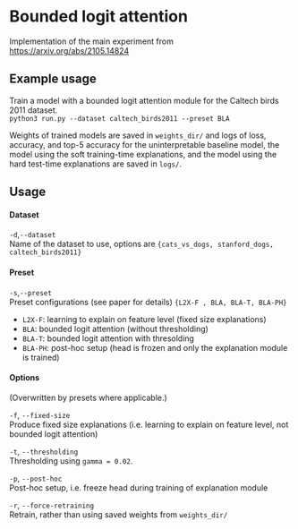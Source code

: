 # Bounded logit attention

Implementation of the main experiment from https://arxiv.org/abs/2105.14824

## Example usage

Train a model with a bounded logit attention module for the Caltech birds 2011 dataset.  
`python3 run.py --dataset caltech_birds2011 --preset BLA`

Weights of trained models are saved in `weights_dir/`
and logs of loss, accuracy, and top-5 accuracy for the uninterpretable baseline model, the model using the soft training-time explanations, and
the model using the hard test-time explanations are saved in `logs/`.

## Usage

#### Dataset
`-d`,`--dataset`  
Name of the dataset to use, options are `{cats_vs_dogs, stanford_dogs, caltech_birds2011}`

#### Preset
`-s`,`--preset`  
Preset configurations (see paper for details) `{L2X-F , BLA, BLA-T, BLA-PH}`
 - `L2X-F`: learning to explain on feature level (fixed size explanations)
 - `BLA`: bounded logit attention (without thresholding)
 - `BLA-T`: bounded logit attention with thresolding
 - `BLA-PH`: post-hoc setup (head is frozen and only the explanation module is trained)

#### Options
(Overwritten by presets where applicable.)  

`-f`, `--fixed-size`    
Produce fixed size explanations (i.e. learning to explain on feature level, not bounded logit attention)

`-t`, `--thresholding`  
Thresholding using `gamma = 0.02`.

`-p`, `--post-hoc`  
Post-hoc setup, i.e. freeze head during training of explanation module

`-r`, `--force-retraining`  
Retrain, rather than using saved weights from `weights_dir/`
